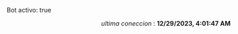<p>Bot activo: true</p>
<p align="right"><i>ultima coneccion</i> : <b>12/29/2023, 4:01:47 AM</b></p>

